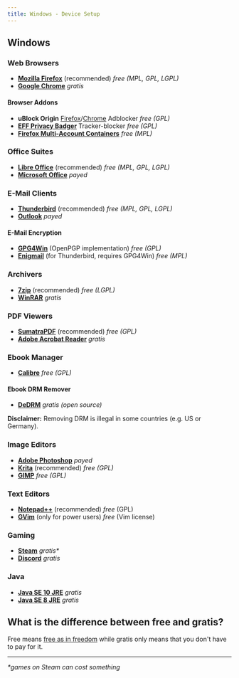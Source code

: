 ```yaml
---
title: Windows - Device Setup
---
```

## Windows

### Web Browsers

- [**Mozilla Firefox**](https://www.mozilla.org/firefox/new/) (recommended) _free (MPL, GPL, LGPL)_
- [**Google Chrome**](https://www.google.com/chrome/) _gratis_

#### Browser Addons

- **uBlock Origin** [Firefox](https://addons.mozilla.org/firefox/addon/ublock-origin/)/[Chrome](https://chrome.google.com/webstore/detail/ublock-origin/cjpalhdlnbpafiamejdnhcphjbkeiagm) Adblocker _free (GPL)_
- [**EFF Privacy Badger**](https://www.eff.org/privacybadger) Tracker-blocker _free (GPL)_
- [**Firefox Multi-Account Containers**](https://addons.mozilla.org/firefox/addon/multi-account-containers/) _free (MPL)_


### Office Suites

- [**Libre Office**](https://www.libreoffice.org/download/download/) (recommended) _free (MPL, GPL, LGPL)_
- [**Microsoft Office**](https://www.office.com/) _payed_


### E-Mail Clients

- [**Thunderbird**](https://www.thunderbird.net) (recommended) _free (MPL, GPL, LGPL)_
- [**Outlook**](https://products.office.com/outlook/) _payed_

#### E-Mail Encryption

- [**GPG4Win**](https://gpg4win.org/download.html) (OpenPGP implementation) _free (GPL)_
- [**Enigmail**](https://enigmail.net/index.php/) (for Thunderbird, requires GPG4Win) _free (MPL)_


### Archivers

- [**7zip**](https://www.7-zip.org/) (recommended) _free (LGPL)_
- [**WinRAR**](https://rarlab.com/download.htm) _gratis_


### PDF Viewers

- [**SumatraPDF**](https://www.sumatrapdfreader.org/download-free-pdf-viewer.html) (recommended) _free (GPL)_
- [**Adobe Acrobat Reader**](https://get.adobe.com/reader/otherversions/) _gratis_


### Ebook Manager

- [**Calibre**](https://calibre-ebook.com/download_windows) _free (GPL)_

#### Ebook DRM Remover

- [**DeDRM**](https://github.com/apprenticeharper/DeDRM_tools/releases) _gratis (open source)_

**Disclaimer:** Removing DRM is illegal in some countries (e.g. US or Germany).


### Image Editors

- [**Adobe Photoshop**](https://www.adobe.com/products/photoshop.html) _payed_
- [**Krita**](https://krita.org/download/krita-desktop/) (recommended) _free (GPL)_
- [**GIMP**](https://www.gimp.org/downloads/) _free (GPL)_


### Text Editors

- [**Notepad++**](https://notepad-plus-plus.org/download/) (recommended) _free_ (GPL)
- [**GVim**](https://www.vim.org/download.php#pc) (only for power users) _free_ (Vim license)


### Gaming

- [**Steam**](https://store.steampowered.com/about/) _gratis*_
- [**Discord**](https://discordapp.com/download) _gratis_


### Java

- [**Java SE 10 JRE**](http://www.oracle.com/technetwork/java/javase/downloads/jre10-downloads-4417026.html) _gratis_
- [**Java SE 8 JRE**](http://www.oracle.com/technetwork/java/javase/downloads/jre8-downloads-2133155.html) _gratis_


## What is the difference between free and gratis?

Free means [free as in freedom](https://www.gnu.org/philosophy/free-sw.html) while gratis only means that you don't have to pay for it.

- - -

_*games on Steam can cost something_
